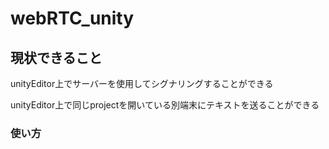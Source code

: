 # webRTC_unity

## 現状できること

unityEditor上でサーバーを使用してシグナリングすることができる

unityEditor上で同じprojectを開いている別端末にテキストを送ることができる

### 使い方

